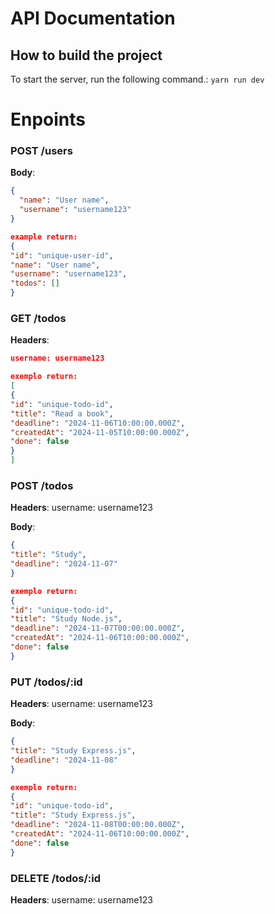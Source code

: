 # API Documentation

## How to build the project

To start the server, run the following command.:
`yarn run dev`

# Enpoints

### POST /users

**Body**:

```json
{
  "name": "User name",
  "username": "username123"
}

example return:
{
"id": "unique-user-id",
"name": "User name",
"username": "username123",
"todos": []
}
```

### GET /todos

**Headers**:

```json
username: username123

exemplo return:
[
{
"id": "unique-todo-id",
"title": "Read a book",
"deadline": "2024-11-06T10:00:00.000Z",
"createdAt": "2024-11-05T10:00:00.000Z",
"done": false
}
]
```

### POST /todos

**Headers**:
username: username123

**Body**:

```json
{
"title": "Study",
"deadline": "2024-11-07"
}

exemplo return:
{
"id": "unique-todo-id",
"title": "Study Node.js",
"deadline": "2024-11-07T00:00:00.000Z",
"createdAt": "2024-11-06T10:00:00.000Z",
"done": false
}
```

### PUT /todos/:id

**Headers**:
username: username123

**Body**:

```json
{
"title": "Study Express.js",
"deadline": "2024-11-08"
}

exemplo return:
{
"id": "unique-todo-id",
"title": "Study Express.js",
"deadline": "2024-11-08T00:00:00.000Z",
"createdAt": "2024-11-06T10:00:00.000Z",
"done": false
}
```

### DELETE /todos/:id

**Headers**:
username: username123

```

```
